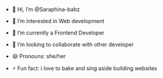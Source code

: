 - 👋 Hi, I’m @Saraphina-babz
- 👀 I’m interested in Web development
- 🌱 I’m currently a Frontend Developer
- 💞️ I’m looking to collaborate with other developer

- 😄 Pronouns: she/her
- ⚡ Fun fact: i love to bake and sing aside building websites

<!---
Saraphina-babz/Saraphina-babz is a ✨ special ✨ repository because its `README.md` (this file) appears on your GitHub profile.
You can click the Preview link to take a look at your changes.
--->
